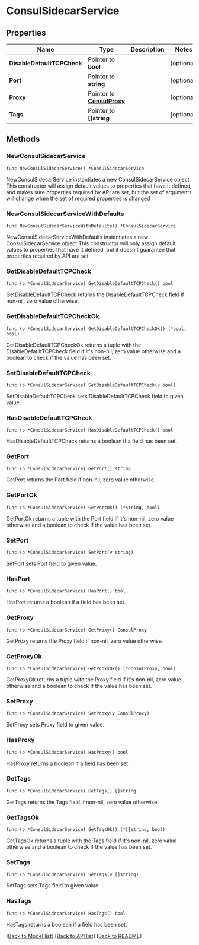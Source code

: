 # ConsulSidecarService

## Properties

Name | Type | Description | Notes
------------ | ------------- | ------------- | -------------
**DisableDefaultTCPCheck** | Pointer to **bool** |  | [optional] 
**Port** | Pointer to **string** |  | [optional] 
**Proxy** | Pointer to [**ConsulProxy**](ConsulProxy.md) |  | [optional] 
**Tags** | Pointer to **[]string** |  | [optional] 

## Methods

### NewConsulSidecarService

`func NewConsulSidecarService() *ConsulSidecarService`

NewConsulSidecarService instantiates a new ConsulSidecarService object
This constructor will assign default values to properties that have it defined,
and makes sure properties required by API are set, but the set of arguments
will change when the set of required properties is changed

### NewConsulSidecarServiceWithDefaults

`func NewConsulSidecarServiceWithDefaults() *ConsulSidecarService`

NewConsulSidecarServiceWithDefaults instantiates a new ConsulSidecarService object
This constructor will only assign default values to properties that have it defined,
but it doesn't guarantee that properties required by API are set

### GetDisableDefaultTCPCheck

`func (o *ConsulSidecarService) GetDisableDefaultTCPCheck() bool`

GetDisableDefaultTCPCheck returns the DisableDefaultTCPCheck field if non-nil, zero value otherwise.

### GetDisableDefaultTCPCheckOk

`func (o *ConsulSidecarService) GetDisableDefaultTCPCheckOk() (*bool, bool)`

GetDisableDefaultTCPCheckOk returns a tuple with the DisableDefaultTCPCheck field if it's non-nil, zero value otherwise
and a boolean to check if the value has been set.

### SetDisableDefaultTCPCheck

`func (o *ConsulSidecarService) SetDisableDefaultTCPCheck(v bool)`

SetDisableDefaultTCPCheck sets DisableDefaultTCPCheck field to given value.

### HasDisableDefaultTCPCheck

`func (o *ConsulSidecarService) HasDisableDefaultTCPCheck() bool`

HasDisableDefaultTCPCheck returns a boolean if a field has been set.

### GetPort

`func (o *ConsulSidecarService) GetPort() string`

GetPort returns the Port field if non-nil, zero value otherwise.

### GetPortOk

`func (o *ConsulSidecarService) GetPortOk() (*string, bool)`

GetPortOk returns a tuple with the Port field if it's non-nil, zero value otherwise
and a boolean to check if the value has been set.

### SetPort

`func (o *ConsulSidecarService) SetPort(v string)`

SetPort sets Port field to given value.

### HasPort

`func (o *ConsulSidecarService) HasPort() bool`

HasPort returns a boolean if a field has been set.

### GetProxy

`func (o *ConsulSidecarService) GetProxy() ConsulProxy`

GetProxy returns the Proxy field if non-nil, zero value otherwise.

### GetProxyOk

`func (o *ConsulSidecarService) GetProxyOk() (*ConsulProxy, bool)`

GetProxyOk returns a tuple with the Proxy field if it's non-nil, zero value otherwise
and a boolean to check if the value has been set.

### SetProxy

`func (o *ConsulSidecarService) SetProxy(v ConsulProxy)`

SetProxy sets Proxy field to given value.

### HasProxy

`func (o *ConsulSidecarService) HasProxy() bool`

HasProxy returns a boolean if a field has been set.

### GetTags

`func (o *ConsulSidecarService) GetTags() []string`

GetTags returns the Tags field if non-nil, zero value otherwise.

### GetTagsOk

`func (o *ConsulSidecarService) GetTagsOk() (*[]string, bool)`

GetTagsOk returns a tuple with the Tags field if it's non-nil, zero value otherwise
and a boolean to check if the value has been set.

### SetTags

`func (o *ConsulSidecarService) SetTags(v []string)`

SetTags sets Tags field to given value.

### HasTags

`func (o *ConsulSidecarService) HasTags() bool`

HasTags returns a boolean if a field has been set.


[[Back to Model list]](../README.md#documentation-for-models) [[Back to API list]](../README.md#documentation-for-api-endpoints) [[Back to README]](../README.md)


